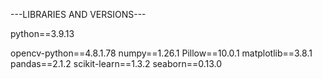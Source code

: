 ---LIBRARIES AND VERSIONS---

python==3.9.13

opencv-python==4.8.1.78
numpy==1.26.1
Pillow==10.0.1
matplotlib==3.8.1
pandas==2.1.2
scikit-learn==1.3.2
seaborn==0.13.0

